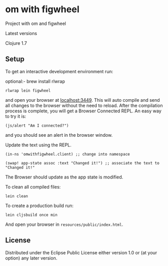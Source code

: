 # om with figwheel

Project with om and figwheel

Latest versions

Clojure 1.7

## Setup

To get an interactive development environment run:

optional:- brew install rlwrap

    rlwrap lein figwheel

and open your browser at [localhost:3449](http://localhost:3449/).
This will auto compile and send all changes to the browser without the
need to reload. After the compilation process is complete, you will
get a Browser Connected REPL. An easy way to try it is:

    (js/alert "Am I connected?")

and you should see an alert in the browser window.


Update the text using the REPL.

    (in-ns 'omwithfigwheel.client) ;; change into namespace

    (swap! app-state assoc :text "Changed it!") ;; associate the text to "Changed it!"

The Browser should update as the app state is modified.

To clean all compiled files:

    lein clean

To create a production build run:

    lein cljsbuild once min

And open your browser in `resources/public/index.html`. 

## License

Distributed under the Eclipse Public License either version 1.0 or (at your option) any later version.
